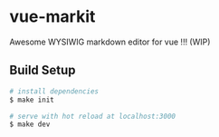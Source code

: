 # vue-markit

Awesome WYSIWIG markdown editor for vue !!! (WIP)

## Build Setup

``` bash
# install dependencies
$ make init

# serve with hot reload at localhost:3000
$ make dev
```
